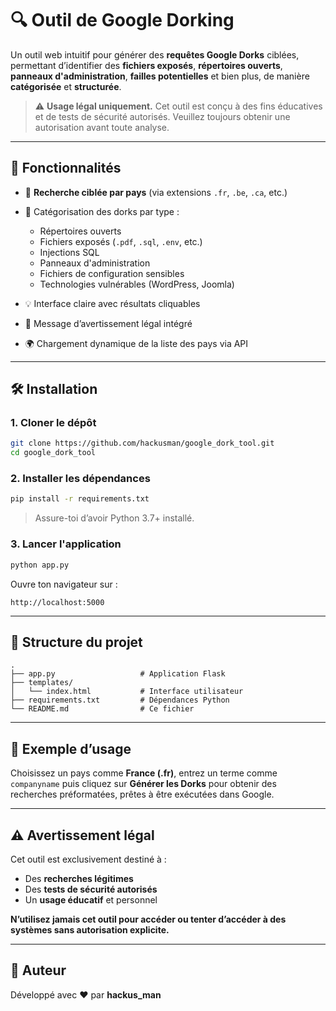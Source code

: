 # 🔍 Outil de Google Dorking

Un outil web intuitif pour générer des **requêtes Google Dorks** ciblées, permettant d’identifier des **fichiers exposés**, **répertoires ouverts**, **panneaux d'administration**, **failles potentielles** et bien plus, de manière **catégorisée** et **structurée**.

> ⚠️ **Usage légal uniquement.** Cet outil est conçu à des fins éducatives et de tests de sécurité autorisés. Veuillez toujours obtenir une autorisation avant toute analyse.

---

## 🚀 Fonctionnalités

* 🎯 **Recherche ciblée par pays** (via extensions `.fr`, `.be`, `.ca`, etc.)
* 📂 Catégorisation des dorks par type :

  * Répertoires ouverts
  * Fichiers exposés (`.pdf`, `.sql`, `.env`, etc.)
  * Injections SQL
  * Panneaux d'administration
  * Fichiers de configuration sensibles
  * Technologies vulnérables (WordPress, Joomla)
* 💡 Interface claire avec résultats cliquables
* 🔐 Message d’avertissement légal intégré
* 🌍 Chargement dynamique de la liste des pays via API

---

## 🛠️ Installation

### 1. Cloner le dépôt

```bash
git clone https://github.com/hackusman/google_dork_tool.git
cd google_dork_tool
```

### 2. Installer les dépendances

```bash
pip install -r requirements.txt
```

> Assure-toi d’avoir Python 3.7+ installé.

### 3. Lancer l'application

```bash
python app.py
```

Ouvre ton navigateur sur :

```
http://localhost:5000
```

---

## 📁 Structure du projet

```
.
├── app.py                   # Application Flask
├── templates/
│   └── index.html           # Interface utilisateur
├── requirements.txt         # Dépendances Python
└── README.md                # Ce fichier
```

---

## 📘 Exemple d’usage

Choisissez un pays comme **France (.fr)**, entrez un terme comme `companyname` puis cliquez sur **Générer les Dorks** pour obtenir des recherches préformatées, prêtes à être exécutées dans Google.

---

## ⚠️ Avertissement légal

Cet outil est exclusivement destiné à :

* Des **recherches légitimes**
* Des **tests de sécurité autorisés**
* Un **usage éducatif** et personnel

**N’utilisez jamais cet outil pour accéder ou tenter d’accéder à des systèmes sans autorisation explicite.**

---

## 🧠 Auteur

Développé avec ❤️ par **hackus\_man**
